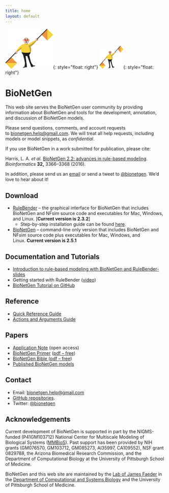 ```yaml
---
title: home
layout: default
---
```


![Flagman](assets/flagman.png){: style="float: right"}
<img src="assets/flagman.png" width="75" height="72"/>{: style="float: right"}

BioNetGen 
=========

This web site serves the BioNetGen user community by providing
information about BioNetGen and tools for the development, annotation,
and discussion of BioNetGen models.

Please send questions, comments, and account requests
to <bionetgen.help@gmail.com>. We will treat all help requests,
including models or model snippets, as *confidential*.

If you use BioNetGen in a work submitted for publication, please cite:

Harris, L. A. *et al.* [BioNetGen 2.2: advances in rule-based
modeling](https://academic.oup.com/bioinformatics/article-lookup/doi/10.1093/bioinformatics/btw469).
*Bioinformatics* **32,** 3366–3368 (2016).

In addition, please send us an
[email](mailto:bionetgen.help@gmail.com) or send a tweet to
[@bionetgen](http://twitter.com/bionetgen). We’d love to hear about it!

Download
--------

-   [RuleBender](https://github.com/RuleWorld/rulebender/releases/latest)
    – the graphical interface for BioNetGen that includes BioNetGen and
    NFsim source code and executables for Mac, Windows, and Linux.
    [**Current version is 2.3.2**]
    -   Step-by-step installation guide can be found
        [here](https://github.com/RuleWorld/rulebender/blob/master/docs/RuleBender-installation-guide.pdf).
-   [BioNetGen](https://github.com/RuleWorld/bionetgen/releases/latest)
    – command-line only version that includes BioNetGen and NFsim source
    code plus executables for Mac, Windows, and Linux. **Current version
    is 2.5.1**

Documentation and Tutorials
---------------------------

-   [Introduction to rule-based modeling with BioNetGen and RuleBender-
    slides](https://www.dropbox.com/s/w5hlpip8d9di0rp/q-bio-tutorial-rule-based-modeling-25July2017.pdf?dl=0 "https://www.dropbox.com/s/brn96usq91o58pc/q-bio-2016-RBM-intro.pptx?dl=0")
-   Getting started with RuleBender
    ([video](https://www.youtube.com/watch?v=MWoY5iaC8W0))
-   [BioNetGen Tutorial on
    GitHub](https://github.com/RuleWorld/BNGTutorial/blob/master/README.md)

Reference
---------

-   [Quick Reference
    Guide](https://drive.google.com/file/d/0B2lPm2_GUE01X3ZaamZxUl80NTA/edit)
-   [Actions and Arguments
    Guide](https://docs.google.com/spreadsheets/d/1Co0bPgMmOyAFxbYnGCmwKzoEsY2aUCMtJXQNpQCEUag/edit?usp=sharing)

Papers
------

-   [Application
    Note](https://academic.oup.com/bioinformatics/article-lookup/doi/10.1093/bioinformatics/btw469) (open
    access)
-   [BioNetGen
    Primer](https://link.springer.com/protocol/10.1007%2F978-1-61779-833-7_9) ([pdf
    –
    free](https://www.dropbox.com/s/rm0535pgom2zr6i/Sekar-RuleBasedPrimer-2012.pdf?dl=0))
-   [BioNetGen
    Bible ](https://link.springer.com/protocol/10.1007%2F978-1-59745-525-1_5)([pdf
    –
    free](https://www.csb.pitt.edu/Faculty/Faeder/Publications/Reprints/Faeder_2009.pdf))
-   [Published BioNetGen
    models](/published)

Contact
-------

-   Email: <bionetgen.help@gmail.com>
-   [GitHub repositories](https://github.com/RuleWorld).
-   Twitter: [@bionetgen](https://twitter.com/bionetgen)

Acknowledgements
----------------

Current development of BioNetGen is supported in part by the
NIGMS-funded (P41GM103712) National Center for Multiscale Modeling of
Biological Systems
([MMBioS](http://mmbios.org/ "http://mmbios.org")).
Past support has been provided by NIH grants (GM076570, GM103712,
GM085273, AI35997, CA109552), NSF grant 0829788, the Arizona Biomedical
Research Commission, and the Department of Computational Biology at the
University of Pittsburgh School of Medicine.

BioNetGen and this web site are maintained by the [Lab of James Faeder](http://www.csb.pitt.edu/Faculty/Faeder/) in the [Department of Computational and Systems Biology](http://www.csb.pitt.edu) and the University of Pittsburgh School of Medicine.
